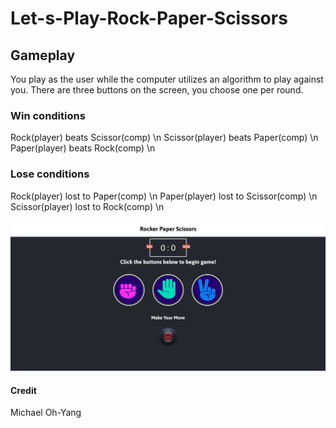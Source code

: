 # Let-s-Play-Rock-Paper-Scissors

## Gameplay 
You play as the user while the computer utilizes an algorithm to play against you. There are three buttons on the screen, you choose one per round. 

### Win conditions
Rock(player) beats Scissor(comp)  \n
Scissor(player) beats Paper(comp) \n
Paper(player) beats Rock(comp) \n

### Lose conditions
Rock(player) lost to Paper(comp) \n
Paper(player) lost to Scissor(comp) \n
Scissor(player) lost to Rock(comp) \n

![alt text](https://github.com/michaelohyang/Let-s-Play-Rock-Paper-Scissors/blob/master/webscreenshot.png?raw=true)

#### Credit
Michael Oh-Yang

